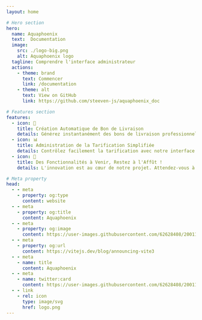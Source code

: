 ```yaml
---
layout: home

# Hero section
hero:
  name: Aquaphoenix
  text:  Documentation 
  image:
    src: ./logo-big.png
    alt: Aquaphoenix logo
  tagline: Comprendre l'interface administrateur
  actions:
    - theme: brand
      text: Commencer
      link: /documentation
    - theme: alt
      text: View on GitHub
      link: https://github.com/steeven-js/aquaphoenix_doc

# Features section
features:
  - icon: 🚚
    title: Création Automatique de Bon de Livraison
    details: Générez instantanément des bons de livraison professionnels pour les gestionnaires et les utilisateurs du tableau de bord. Simplifiez le processus de livraison.
  - icon: 📊
    title: Administration de la Tarification Simplifiée
    details: Contrôlez facilement la tarification avec notre interface administrative intuitive.
  - icon: 🚀
    title: Des Fonctionnalités à Venir, Restez à l'Affût !
    details: L'innovation est au cœur de notre projet. Attendez-vous à de nouvelles fonctionnalités passionnantes qui amélioreront votre expérience. Restez informé de nos mises à jour régulières pour accéder à des outils toujours plus performants et adaptés à vos besoin

# Meta property
head:
  - - meta
    - property: og:type
      content: website
  - - meta
    - property: og:title
      content: Aquaphoenix
  - - meta
    - property: og:image
      content: https://user-images.githubusercontent.com/62628408/200117602-4b274d14-b1b2-4f61-8dcd-9f9482c677a0.png
  - - meta
    - property: og:url
      content: https://vitejs.dev/blog/announcing-vite3
  - - meta
    - name: title
      content: Aquaphoenix
  - - meta
    - name: twitter:card
      content: https://user-images.githubusercontent.com/62628408/200117602-4b274d14-b1b2-4f61-8dcd-9f9482c677a0.png
  - - link
    - rel: icon
      type: image/svg
      href: logo.png
---
```


<!-- Custom home layout -->
<!-- <div class="custom-layout">
  <h1>🏀</h1>
  <h1>Custom Layout</h1>
  <p>This section was added using plain HTML and CSS.</p>
  <a href="https://github.com/Evavic44/adocs/blob/main/docs/index.md#custom-layout" target="_blank" class="btn">Source Code</a>
</div> -->
